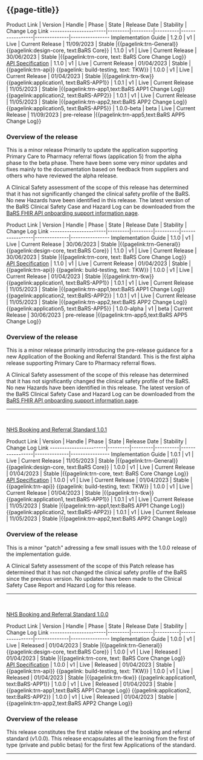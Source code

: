 ## {{page-title}}

<div class="bars-blg-expander">
<div class="bars-blg-expander-entry" id="v1.1.0">

Product Link           | Version | Handle  | Phase    | State           | Release Date | Stability  | Change Log Link
-----------------------|---------|---------|----------|-----------------|--------------|----------------
Implementation Guide   | 1.2.0   | v1      | Live     | Current Release | 11/09/2023   | Stable     |{{pagelink:trn-General}}
{{pagelink:design-core, text:BaRS Core}}              | 1.1.0   | v1      | Live     | Current Release | 30/06/2023   | Stable     |{{pagelink:trn-core, text: BaRS Core Change Log}}  
[API Specification](https://digital.nhs.uk/developer/api-catalogue/booking-and-referral-fhir/v1_1_0)    | 1.1.0   | v1      | Live     | Current Release | 01/04/2023   | Stable     |{{pagelink:trn-api}}
{{pagelink: build-testing, text: TKW}}  | 1.0.0   | v1      | Live     | Current Release | 01/04/2023   | Stable     |{{pagelink:trn-tkw}} 
{{pagelink:application1, text:BaRS-APP1}}   | 1.0.1   | v1      | Live     | Current Release | 11/05/2023   | Stable     |{{pagelink:trn-app1,text:BaRS APP1 Change Log}}
{{pagelink:application2, text:BaRS-APP2}}   | 1.0.1   | v1      | Live     | Current Release | 11/05/2023   | Stable     |{{pagelink:trn-app2,text:BaRS APP2 Change Log}}
{{pagelink:application5, text:BaRS-APP5}}   | 1.0.0-beta   | beta      | Live     | Current Release | 11/09/2023   | pre-release |{{pagelink:trn-app5,text:BaRS APP5 Change Log}}


### Overview of the release

This is a minor release Primarily to update the application supporting Primary Care to Pharmacy referral flows (application 5) from the alpha phase to the beta phase. There have been some very minor updates and fixes mainly to the documentation based on feedback from suppliers and others who have reviewed the alpha release.


A Clinical Safety assessment of the scope of this release has determined that it has not significantly changed the clinical safety profile of the BaRS. No new Hazards have been identified in this release. The latest version of the BaRS Clinical Safety Case and Hazard Log can be downloaded from the <a href="https://digital.nhs.uk/developer/api-catalogue/booking-and-referral-fhir/onboarding-support-information" target="_blank">BaRS FHIR API onboarding support information page</a>. 

</div>
</div>

<div class="bars-blg-expander">
<div class="bars-blg-expander-entry" id="v1.1.0">

Product Link           | Version | Handle  | Phase    | State           | Release Date | Stability  | Change Log Link
-----------------------|---------|---------|----------|-----------------|--------------|----------------
Implementation Guide   | 1.1.0   | v1      | Live     | Current Release | 30/06/2023   | Stable     |{{pagelink:trn-General}}
{{pagelink:design-core, text:BaRS Core}}              | 1.1.0   | v1      | Live     | Current Release | 30/06/2023   | Stable     |{{pagelink:trn-core, text: BaRS Core Change Log}}  
[API Specification](https://digital.nhs.uk/developer/api-catalogue/booking-and-referral-fhir/v1_1_0)    | 1.1.0   | v1      | Live     | Current Release | 01/04/2023   | Stable     |{{pagelink:trn-api}}
{{pagelink: build-testing, text: TKW}}  | 1.0.0   | v1      | Live     | Current Release | 01/04/2023   | Stable     |{{pagelink:trn-tkw}} 
{{pagelink:application1, text:BaRS-APP1}}   | 1.0.1   | v1      | Live     | Current Release | 11/05/2023   | Stable     |{{pagelink:trn-app1,text:BaRS APP1 Change Log}}
{{pagelink:application2, text:BaRS-APP2}}   | 1.0.1   | v1      | Live     | Current Release | 11/05/2023   | Stable     |{{pagelink:trn-app2,text:BaRS APP2 Change Log}}
{{pagelink:application5, text:BaRS-APP5}}   | 1.0.0-alpha   | v1      | beta     | Current Release | 30/06/2023   | pre-release |{{pagelink:trn-app5,text:BaRS APP5 Change Log}}


### Overview of the release

This is a minor release primarily introducing the pre-release guidance for a new Application of the Booking and Referral Standard. This is the first alpha release supporting Primary Care to Pharmacy referral flows.

A Clinical Safety assessment of the scope of this release has determined that it has not significantly changed the clinical safety profile of the BaRS. No new Hazards have been identified in this release. The latest version of the BaRS Clinical Safety Case and Hazard Log can be downloaded from the <a href="https://digital.nhs.uk/developer/api-catalogue/booking-and-referral-fhir/onboarding-support-information" target="_blank">BaRS FHIR API onboarding support information page</a>. 

</div>
</div>

<hr>
<br>

<div class="bars-blg-expander">
<div class="bars-blg-expander-entry" id="v1.0.1">

<a href="https://simplifier.net/guide/nhsbookingandreferralstandard/Home?version=1.0.1" target="_bank">NHS Booking and Referral Standard 1.0.1</a>

Product Link           | Version | Handle  | Phase    | State           | Release Date | Stability  | Change Log Link
-----------------------|---------|---------|----------|-----------------|--------------|----------------
Implementation Guide   | 1.0.1   | v1      | Live     | Current Release | 11/05/2023   | Stable     |{{pagelink:trn-General}}
{{pagelink:design-core, text:BaRS Core}}              | 1.0.0   | v1      | Live     | Current Release | 01/04/2023   | Stable     |{{pagelink:trn-core, text: BaRS Core Change Log}}  
[API Specification](https://digital.nhs.uk/developer/api-catalogue/booking-and-referral-fhir/v1_0_0)    | 1.0.0   | v1      | Live     | Current Release | 01/04/2023   | Stable     |{{pagelink:trn-api}}
{{pagelink: build-testing, text: TKW}}  | 1.0.0   | v1      | Live     | Current Release | 01/04/2023   | Stable     |{{pagelink:trn-tkw}} 
{{pagelink:application1, text:BaRS-APP1}}   | 1.0.1   | v1      | Live     | Current Release | 11/05/2023   | Stable     |{{pagelink:trn-app1,text:BaRS APP1 Change Log}}
{{pagelink:application2, text:BaRS-APP2}}   | 1.0.1   | v1      | Live     | Current Release | 11/05/2023   | Stable     |{{pagelink:trn-app2,text:BaRS APP2 Change Log}}

### Overview of the release

This is a minor "patch" adressing a few small issues with the 1.0.0 release of the implementation guide. 

A Clinical Safety assessment of the scope of this Patch release has determined that it has not changed the clinical safety profile of the BaRS since the previous version. No updates have been made to the Clinical Safety Case Report and Hazard Log for this release.

</div>
</div>

<hr>
<br>

<div class="bars-blg-expander">
<div class="bars-blg-expander-entry" id="v1.0.0">

<a href="https://simplifier.net/guide/nhsbookingandreferralstandard/Home?version=1.0.0" target="_bank">NHS Booking and Referral Standard 1.0.0</a>

Product Link           | Version | Handle  | Phase    | State           | Release Date | Stability  | Change Log Link
-----------------------|---------|---------|----------|-----------------|--------------|----------------
Implementation Guide   | 1.0.0   | v1      | Live     | Released | 01/04/2023   | Stable     |{{pagelink:trn-General}}
{{pagelink:design-core, text:BaRS Core}}              | 1.0.0   | v1      | Live     | Released | 01/04/2023   | Stable     |{{pagelink:trn-core, text: BaRS Core Change Log}}  
[API Specification](https://digital.nhs.uk/developer/api-catalogue/booking-and-referral-fhir/v1_0_0)    | 1.0.0   | v1      | Live     | Released | 01/04/2023   | Stable     |{{pagelink:trn-api}}
{{pagelink: build-testing, text: TKW}}  | 1.0.0    | v1     | Live     | Released | 01/04/2023   | Stable     |{{pagelink:trn-tkw}} 
{{pagelink:application1, text:BaRS-APP1}}   | 1.0.0   | v1      | Live     | Released | 01/04/2023   | Stable     |{{pagelink:trn-app1,text:BaRS APP1 Change Log}}
{{pagelink:application2, text:BaRS-APP2}}   | 1.0.0   | v1      | Live     | Released | 01/04/2023   | Stable     |{{pagelink:trn-app2,text:BaRS APP2 Change Log}}

### Overview of the release

This release constitutes the first stable release of the booking and referral standard (v1.0.0). This release encapsulates all the learning from the first of type (private and public betas) for the first few Applications of the standard.

</div>
</div>

<hr>
<br>